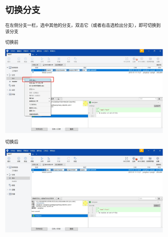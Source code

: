 # 切换分支

在左侧分支一栏，选中其他的分支，双击它（或者右击选检出分支），即可切换到该分支  

切换前  

![avator](./img/branch/checkoutbranch.jpg)  

切换后  

![avator](./img/branch/checkoutbranch-2.jpg)  

